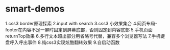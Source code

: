 # smart-demos
1.css3 border原理探索
2.input with search
3.css3 小效果集合
4.网页布局-footer在内容不足一屏时固定到屏幕底部，否则固定到内容底部
5.手机页面returnTop效果
6.多行文本超出部分用省略号代替，兼容多个浏览器写法
7.手机键盘呼入呼出事件
8.纯css3实现炫酷翻转效果
9.自启动函数
